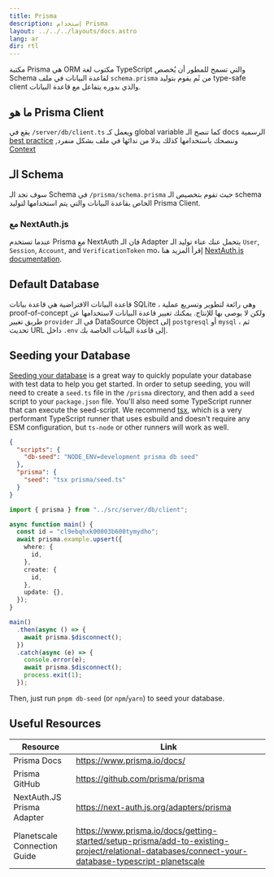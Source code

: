```yaml
---
title: Prisma
description: إستخدام Prisma
layout: ../../../layouts/docs.astro
lang: ar
dir: rtl
---
```


مكتبة Prisma هي ORM مكتوب لغة TypeScript والتي تسمح للمطور أن يُخصص Schema لقاعدة البيانات في ملف `schema.prisma` من ثَم يقوم بتوليد type-safe client والذي بدوره يتفاعل مع قاعدة البيانات.

## ما هو Prisma Client

يقع في `/server/db/client.ts` ويعمل كـ global variable كما تنصح الـ docs الرسمية [best practice](https://www.prisma.io/docs/guides/database/troubleshooting-orm/help-articles/nextjs-prisma-client-dev-practices#problem) ,وننصحك باستخدامها كذلك بدلا من ندائها في ملف بشكل منفرد [Context](/en/usage/trpc#-servertrpccontextts)

## الـ Schema

سوف تجد الـ Schema في `/prisma/schema.prisma` حيث تقوم بتخصيص الـ schema الخاص بقاعدة البيانات والتي يتم استخدامها لتوليد Prisma Client.

### مع NextAuth.js

عندما تستخدم Prisma مع NextAuth فان الـ Adapter يتحمل عنك عناء توليد الـ `User`, `Session`, `Account`, and `VerificationToken` mo، إقرأ المزيد هنا [NextAuth.js documentation](https://next-auth.js.org/adapters/prisma).

## Default Database

قاعدة البيانات الافتراضية هي قاعدة بيانات SQLite ، وهي رائعة لتطوير وتسريع عملية proof-of-concept ولكن لا يوصى بها للإنتاج. يمكنك تغيير قاعدة البيانات لاستخدامها عن طريق تغيير `provider` في الـ DataSource Object إلى `postgresql` أو `mysql` ، ثم تحديث URL داخل `.env` إلى قاعدة البيانات الخاصة بك.

## Seeding your Database

[Seeding your database](https://www.prisma.io/docs/guides/database/seed-database) is a great way to quickly populate your database with test data to help you get started. In order to setup seeding, you will need to create a `seed.ts` file in the `/prisma` directory, and then add a `seed` script to your `package.json` file. You'll also need some TypeScript runner that can execute the seed-script. We recommend [tsx](https://github.com/esbuild-kit/tsx), which is a very performant TypeScript runner that uses esbuild and doesn't require any ESM configuration, but `ts-node` or other runners will work as well.

```jsonc:package.json
{
  "scripts": {
    "db-seed": "NODE_ENV=development prisma db seed"
  },
  "prisma": {
    "seed": "tsx prisma/seed.ts"
  }
}
```

```ts:prisma/seed.ts
import { prisma } from "../src/server/db/client";

async function main() {
  const id = "cl9ebqhxk00003b600tymydho";
  await prisma.example.upsert({
    where: {
      id,
    },
    create: {
      id,
    },
    update: {},
  });
}

main()
  .then(async () => {
    await prisma.$disconnect();
  })
  .catch(async (e) => {
    console.error(e);
    await prisma.$disconnect();
    process.exit(1);
  });
```

Then, just run `pnpm db-seed` (or `npm`/`yarn`) to seed your database.

## Useful Resources

| Resource                     | Link                                                                                                                                              |
| ---------------------------- | ------------------------------------------------------------------------------------------------------------------------------------------------- |
| Prisma Docs                  | https://www.prisma.io/docs/                                                                                                                       |
| Prisma GitHub                | https://github.com/prisma/prisma                                                                                                                  |
| NextAuth.JS Prisma Adapter   | https://next-auth.js.org/adapters/prisma                                                                                                          |
| Planetscale Connection Guide | https://www.prisma.io/docs/getting-started/setup-prisma/add-to-existing-project/relational-databases/connect-your-database-typescript-planetscale |



